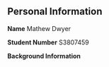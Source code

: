 ## Personal Information

**Name** Mathew Dwyer

**Student Number** S3807459

**Background Information**
